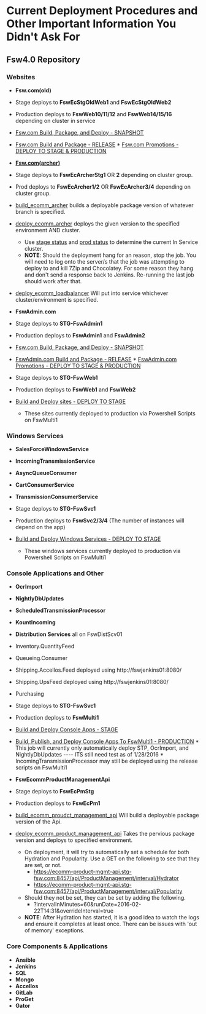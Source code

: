 # Current Deployment Procedures and Other Important Information You Didn't Ask For
## Fsw4.0 Repository
### **Websites**

* **Fsw.com(old)**
 * Stage deploys to **FswEcStgOldWeb1** and **FswEcStgOldWeb2**
 * Production deploys to **FswWeb10/11/12** and **FswWeb14/15/16** depending on cluster in service
 * [Fsw.com Build, Package, and Deploy - SNAPSHOT](http://fswjenkins01:8080/view/Fsw4.0%20Deployment%20Jobs/job/build_fsw_solution_snapshots/)
 * [Fsw.com Build and Package - RELEASE](http://fswjenkins01:8080/view/Fsw4.0%20Deployment%20Jobs/job/build_fsw_solution/)
       * [Fsw.com Promotions - DEPLOY TO STAGE & PRODUCTION](http://fswjenkins01:8080/view/Fsw4.0%20Deployment%20Jobs/job/package_fsw-com_choco_only/)

* **[Fsw.com(archer)](http://gitlab.fsw.com/the-a-team/fsw.com)**
 * Stage deploys to **FswEcArcherStg1** OR **2** depending on cluster group.
 * Prod deploys to **FswEcArcher1/2** OR **FswEcArcher3/4** depending on cluster group.
 * [build_ecomm_archer](http://fswjenkins01:8080/job/build_ecomm_archer/) builds a deployable package version of whatever branch is specified.
 * [deploy_ecomm_archer](http://fswjenkins01:8080/job/deploy_ecomm_archer/) deploys the given version to the specified environment AND cluster.
     * Use [stage status](http://www.stg-fsw.com:9000/status) and [prod status](http://www.fsw.com:9000/status) to determine the current In Service cluster.
     * **NOTE**: Should the deployment hang for an reason, stop the job. You will need to log onto the server/s that the job was attempting to deploy to and kill 7Zip and Chocolatey. For some reason they hang and don't send a response back to Jenkins. Re-running the last job should work after that.
 * [deploy_ecomm_loadbalancer](http://fswjenkins01:8080/job/deploy_ecomm_loadbalancer/) Will put into service whichever cluster/environment is specified.

* **FswAdmin.com**
 * Stage deploys to **STG-FswAdmin1**
 * Production deploys to **FswAdmin1** and **FswAdmin2**
 * [Fsw.com Build, Package, and Deploy - SNAPSHOT](http://fswjenkins01:8080/view/Fsw4.0%20Deployment%20Jobs/job/build_fsw_solution_snapshots/)
 * [FswAdmin.com Build and Package - RELEASE](http://fswjenkins01:8080/view/Fsw4.0%20Deployment%20Jobs/job/build_fsw_solution/)
       * [FswAdmin.com Promotions - DEPLOY TO STAGE & PRODUCTION](http://fswjenkins01:8080/view/Fsw4.0%20Deployment%20Jobs/job/package_fswadmin-com_choco_only/)


 * Stage deploys to **STG-FswWeb1**
 * Production deploys to **FswWeb1** and **FswWeb2**
 * [Build and Deploy sites - DEPLOY TO STAGE](http://fswjenkins01:8080/view/Fsw4.0%20Deployment%20Jobs/job/build_publish_deploy_fsw40/)
      * These sites currently deployed to production via Powershell Scripts on FswMulti1

### **Windows Services**

* **SalesForceWindowsService**
* **IncomingTransmissionService**
* **AsyncQueueConsumer**
* **CartConsumerService**
* **TransmissionConsumerService**

 * Stage deploys to **STG-FswSvc1**
 * Production deploys to **FswSvc2/3/4** (The number of instances will depend on the app)
 * [Build and Deploy Windows Services - DEPLOY TO STAGE](http://fswjenkins01:8080/view/Fsw4.0%20Deployment%20Jobs/job/build_publish_deploy_fsw40/)
      * These windows services currently deployed to production via Powershell Scripts on FswMulti1

### **Console Applications and Other**

* **OcrImport**
* **NightlyDbUpdates**
* **ScheduledTransmissionProcessor**
* **KountIncoming**
* **Distribution Services** all on FswDistScv01
 * Inventory.QuantityFeed 
 * Queueing.Consumer
 * Shipping.Accellos.Feed   deployed using http://fswjenkins01:8080/
 * Shipping.UpsFeed         deployed using http://fswjenkins01:8080/
 * Purchasing

 * Stage deploys to **STG-FswSvc1**
 * Production deploys to **FswMulti1**
 * [Build and Deploy Console Apps - STAGE](http://fswjenkins01:8080/view/Fsw4.0%20Deployment%20Jobs/job/build_publish_deploy_fsw40/)
 * [Build, Publish, and Deploy Console Apps To FswMulti1 - PRODUCTION](http://fswjenkins01:8080/view/Fsw4.0%20Deployment%20Jobs/job/build_publish_fsw40_prod/)
        * This job will currently only automatically deploy STP, OcrImport, and NightlyDbUpdates ---- ITS still need test as of 1/28/2016
        * IncomingTransmissionProcessor may still be deployed using the release scripts on FswMulti1
* **FswEcommProductManagementApi**
 * Stage deploys to **FswEcPmStg**
 * Production deploys to **FswEcPm1**
 * [build_ecomm_proudct_management_api](http://fswjenkins01:8080/job/build_ecomm_product_management_api/) Will build a deployable package version of the Api.
 * [deploy_ecomm_product_management_api]() Takes the pervious package version and deploys to specified environment.
     * On deployment, it will try to automatically set a schedule for both Hydration and Popularity. Use a GET on the following to see that they are set, or not.
         * https://ecomm-product-mgmt-api.stg-fsw.com:8457/api/ProductManagement/interval/Hydrator
         * https://ecomm-product-mgmt-api.stg-fsw.com:8457/api/ProductManagement/interval/Popularity
     * Should they not be set, they can be set by adding the following.
         * ?intervalInMinutes=60&runDate=2016-02-22T14:31&overrideInterval=true
     * **NOTE**: After Hydration has started, it is a good idea to watch the logs and ensure it completes at least once. There can be issues with 'out of memory' exceptions.


### **Core Components & Applications**

* **Ansible**
* **Jenkins**
* **SQL**
* **Mongo**
* **Accellos**
* **GitLab**
* **ProGet**
* **Gator**